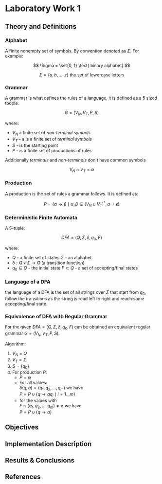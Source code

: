# Laboratory Work 1

## Theory and Definitions

### Alphabet

A finite nonempty set of symbols. By convention denoted as $\Sigma$. For
example:

$$ \Sigma = \set{0, 1} \text{ binary alphabet} $$

$$ \Sigma = \{ a, b, \dots, z \} \text{ the set of lowercase letters} $$

### Grammar

A grammar is what defines the rules of a language, it is defined as a 5
sized toople:

$$ G = (V_{N}, V_{T}, P, S) $$

where:
- $V_{N}$ a finite set of *non-terminal symbols*  
- $V_T$ - a is a finite set of *terminal symbols*  
- $S$ - is the starting point  
- $P$ - is a finite set of productions of rules  

Additionally *terminals* and *non-terminals* don't have common symbols

$$V_N \cap V_T = \emptyset $$

### Production

A production is the set of rules a grammar follows. It is defined as:

$$ P = \{ \alpha \to \beta \mid \alpha, \beta \in (V_{N} \cup V_{T})^*, \alpha \ne \epsilon \} $$

### Deterministic Finite Automata

A 5-tuple:

$$ DFA = (Q, \Sigma, \delta, q_{0}, F) $$

where:
- $Q$ - a finite set of states $\Sigma$ - an alphabet
- $\delta : Q \times \Sigma \rightarrow Q$ (a transition function)
- $q_{0} \in Q$ - the initial state $F \subset Q$ - a set of accepting/final states

### Language of a DFA

the language of a DFA is the set of all strings over $\Sigma$ that
start from $q_{0}$, follow the transitions as the string is read
left to right and reach some accepting/final state.

### Equivalence of DFA with Regular Grammar

For the given $DFA = (Q, \Sigma, \delta, q_0, F)$ can be obtained an
equivalent regular grammar $G = (V_N, V_T, P, S)$.

Algorithm:

1.  $V_N = Q$
2.  $V_T = \Sigma$
3.  $S = \{q_0\}$
4.  For production $P$:
    - $P = \emptyset$
    - For all values:  
      $\delta(q, a) = (q_1, q_2, \dots, q_m)$
      we have  
      $P = P\cup \{ q \rightarrow aq_i \mid  i = 1\dots m \}$
    - for the values with  
      $F \cap \{ q_1, q_2, \dots, q_m\} \neq \emptyset$
      we have  
      $P = P\cup \{q \rightarrow a\}$

## Objectives

## Implementation Description

## Results & Conclusions

## References
